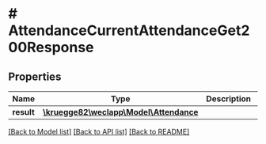 # # AttendanceCurrentAttendanceGet200Response

## Properties

Name | Type | Description | Notes
------------ | ------------- | ------------- | -------------
**result** | [**\kruegge82\weclapp\Model\Attendance**](Attendance.md) |  | [optional]

[[Back to Model list]](../../README.md#models) [[Back to API list]](../../README.md#endpoints) [[Back to README]](../../README.md)
